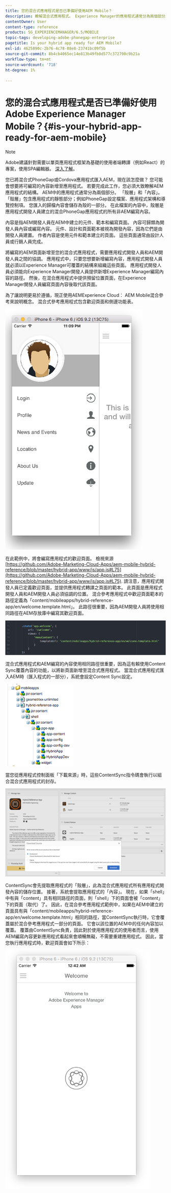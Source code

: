 ```yaml
---
title: 您的混合式應用程式是否已準備好使用AEM Mobile？
description: 瞭解混合式應用程式。 Experience Manager的應用程式通常分為兩個部分。 「殼層」和「內容」以及此頁面可提供這些主題的更多深入分析。
contentOwner: User
content-type: reference
products: SG_EXPERIENCEMANAGER/6.5/MOBILE
topic-tags: developing-adobe-phonegap-enterprise
pagetitle: Is your hybrid app ready for AEM Mobile?
exl-id: 4625890c-2b76-4c78-88e8-23741bc09f5b
source-git-commit: 8b4cb4065ec14e813b49fb0d577c372790c9b21a
workflow-type: tm+mt
source-wordcount: '718'
ht-degree: 1%

---
```


# 您的混合式應用程式是否已準備好使用Adobe Experience Manager Mobile？{#is-your-hybrid-app-ready-for-aem-mobile}

>[!NOTE]
>
>Adobe建議針對需要以單頁應用程式框架為基礎的使用者端轉譯（例如React）的專案，使用SPA編輯器。 [深入了解](/help/sites-developing/spa-overview.md)。

您已將混合式PhoneGap或Cordova應用程式匯入AEM，現在該怎麼做？ 您可能會想要將可編寫的內容新增至應用程式。 若要完成此工作，您必須大致瞭解AEM應用程式的結構。 AEM中的應用程式通常分為兩個部分。 「殼層」和「內容」。 「殼層」包含應用程式的靜態部分；例如PhoneGap設定檔案、應用程式架構和導覽控制項。 您匯入的歸檔內容會儲存為殼的一部分。 在此檔案的內容中，殼層是應用程式開發人員建立的混合PhoneGap應用程式的所有非AEM編寫內容。

內容是指AEM開發人員在AEM中建立的元件、範本和編寫頁面。 內容可歸類為開發人員內容或編寫內容。 元件、設計和頁面範本被視為開發內容，因為它們是由開發人員建置。 作者內容是使用元件和範本建立的頁面。 這些頁面通常由設計人員或行銷人員完成。

將編寫的AEM頁面新增至您的混合式應用程式，需要應用程式開發人員和AEM開發人員之間的協調。 應用程式中，只要您想要新增編寫內容，應用程式開發人員就必須以Experience Manager可覆蓋的結構來組織這些頁面。 應用程式開發人員必須能向Experience Manager開發人員提供新增Experience Manager編寫內容的路徑。 然後，在混合應用程式中提供預留位置頁面，在Experience Manager開發人員編寫頁面內容後取代該頁面。

為了讓說明更易於遵循，現正使用AEMExperience Cloud： AEM Mobile混合參考來說明概念。 混合式參考應用程式包含歡迎頁面和側邊功能表。

![chlimage_1-76](assets/chlimage_1-76.png)

在此範例中，將會編寫應用程式的歡迎頁面。 檢視來源 [https://github.com/Adobe-Marketing-Cloud-Apps/aem-mobile-hybrid-reference/blob/master/hybrid-app/www/js/app.js#L75](https://github.com/Adobe-Marketing-Cloud-Apps/aem-mobile-hybrid-reference/blob/master/hybrid-app/www/js/app.js#L75). 請注意，應用程式開發人員已定義歡迎頁面，並提供應用程式轉譯之頁面的範本。 此頁面是應用程式開發人員和AEM開發人員必須協調的位置。 混合參考應用程式中歡迎頁面範本的路徑定義為「content/mobileapps/hybrid-reference-app/en/welcome.template.html」。 此路徑很重要，因為AEM開發人員將使用相同路徑在AEM存放庫中編寫其歡迎頁面。

![chlimage_1-77](assets/chlimage_1-77.png)

混合式應用程式和AEM編寫的內容使用相同路徑很重要，因為這有賴使用Content Sync覆蓋內容的功能，以將新頁面新增至混合式應用程式。 當混合式應用程式匯入AEM時（匯入程式的一部分），系統會設定Content Sync設定。

![chlimage_1-78](assets/chlimage_1-78.png)

當您從應用程式控制面板「下載來源」時，這些ContentSync指令碼會執行以組合混合式應用程式的封存。

![chlimage_1-79](assets/chlimage_1-79.png)

ContentSync會先提取應用程式的「殼層」，此為混合式應用程式所有應用程式開發內容的儲存位置。 接著，系統會提取應用程式的「內容」。 現在，如果「shell」中有與「content」具有相同路徑的頁面，則「shell」下的頁面會被「content」下的頁面（取代）了。 因此，在混合參考應用程式範例中，如果在AEM中建立的頁面具有與「content/mobileapps/hybrid-reference-app/en/welcome.template.html」相同的路徑，當ContentSync執行時，它會覆蓋屬於混合參考應用程式一部分的頁面。 它會以該位置的AEM中的任何內容加以覆蓋。 覆蓋由ContentSync負責，因此對於使用應用程式的使用者而言，使用AEM編寫內容更新應用程式看起來會順暢無礙，不需要重建應用程式。 因此，當您執行應用程式時，歡迎頁面會如下所示：

![chlimage_1-80](assets/chlimage_1-80.png)
